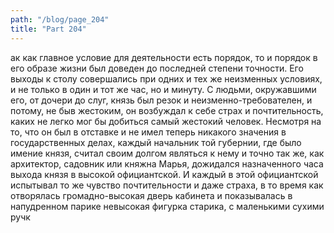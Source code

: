 ```yaml
---
path: "/blog/page_204"
title: "Part 204"
---
```


ак как главное условие для деятельности есть порядок, то и порядок в его образе жизни был доведен до последней степени точности. Его выходы к столу совершались при одних и тех же неизменных условиях, и не только в один и тот же час, но и минуту. С людьми, окружавшими его, от дочери до слуг, князь был резок и неизменно-требователен, и потому, не быв жестоким, он возбуждал к себе страх и почтительность, каких не легко мог бы добиться самый жестокий человек. Несмотря на то, что он был в отставке и не имел теперь никакого значения в государственных делах, каждый начальник той губернии, где было имение князя, считал своим долгом являться к нему и точно так же, как архитектор, садовник или княжна Марья, дожидался назначенного часа выхода князя в высокой официантской. И каждый в этой официантской испытывал то же чувство почтительности и даже страха, в то время как отворялась громадно-высокая дверь кабинета и показывалась в напудренном парике невысокая фигурка старика, с маленькими сухими ручк
